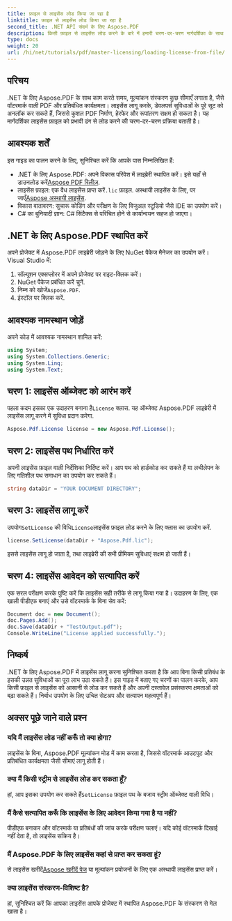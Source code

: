 ```yaml
---
title: फ़ाइल से लाइसेंस लोड किया जा रहा है
linktitle: फ़ाइल से लाइसेंस लोड किया जा रहा है
second_title: .NET API संदर्भ के लिए Aspose.PDF
description: किसी फ़ाइल से लाइसेंस लोड करने के बारे में हमारी चरण-दर-चरण मार्गदर्शिका के साथ .NET के लिए Aspose.PDF की पूरी क्षमता को अनलॉक करने का तरीका जानें।
type: docs
weight: 20
url: /hi/net/tutorials/pdf/master-licensing/loading-license-from-file/
---
```

## परिचय  

.NET के लिए Aspose.PDF के साथ काम करते समय, मूल्यांकन संस्करण कुछ सीमाएँ लगाता है, जैसे वॉटरमार्क वाली PDF और प्रतिबंधित कार्यक्षमता। लाइसेंस लागू करके, डेवलपर्स सुविधाओं के पूरे सूट को अनलॉक कर सकते हैं, जिससे कुशल PDF निर्माण, हेरफेर और रूपांतरण सक्षम हो सकता है। यह मार्गदर्शिका लाइसेंस फ़ाइल को प्रभावी ढंग से लोड करने की चरण-दर-चरण प्रक्रिया बताती है।  

## आवश्यक शर्तें  

इस गाइड का पालन करने के लिए, सुनिश्चित करें कि आपके पास निम्नलिखित हैं:  

- .NET के लिए Aspose.PDF: अपने विकास परिवेश में लाइब्रेरी स्थापित करें। इसे यहाँ से डाउनलोड करें[Aspose PDF रिलीज़](https://releases.aspose.com/pdf/net/).  
-  लाइसेंस फ़ाइल: एक वैध लाइसेंस प्राप्त करें`.lic` फ़ाइल. अस्थायी लाइसेंस के लिए, पर जाएँ[Aspose अस्थायी लाइसेंस](https://purchase.aspose.com/temporary-license/).  
- विकास वातावरण: सुचारू कोडिंग और परीक्षण के लिए विजुअल स्टूडियो जैसे IDE का उपयोग करें।  
- C# का बुनियादी ज्ञान: C# सिंटैक्स से परिचित होने से कार्यान्वयन सहज हो जाएगा।  

## .NET के लिए Aspose.PDF स्थापित करें  
अपने प्रोजेक्ट में Aspose.PDF लाइब्रेरी जोड़ने के लिए NuGet पैकेज मैनेजर का उपयोग करें। Visual Studio में:  
1. सॉल्यूशन एक्सप्लोरर में अपने प्रोजेक्ट पर राइट-क्लिक करें।  
2. NuGet पैकेज प्रबंधित करें चुनें.  
3.  निम्न को खोजें`Aspose.PDF`.  
4. इंस्टॉल पर क्लिक करें.  

## आवश्यक नामस्थान जोड़ें  
अपने कोड में आवश्यक नामस्थान शामिल करें:  

```csharp
using System;
using System.Collections.Generic;
using System.Linq;
using System.Text;
```  

## चरण 1: लाइसेंस ऑब्जेक्ट को आरंभ करें  

 पहला कदम इसका एक उदाहरण बनाना है`License` क्लास. यह ऑब्जेक्ट Aspose.PDF लाइब्रेरी में लाइसेंस लागू करने में सुविधा प्रदान करेगा.  

```csharp
Aspose.Pdf.License license = new Aspose.Pdf.License();
```  

## चरण 2: लाइसेंस पथ निर्धारित करें  

अपनी लाइसेंस फ़ाइल वाली निर्देशिका निर्दिष्ट करें। आप पथ को हार्डकोड कर सकते हैं या लचीलेपन के लिए गतिशील पथ समाधान का उपयोग कर सकते हैं।  

```csharp
string dataDir = "YOUR DOCUMENT DIRECTORY";
```  

## चरण 3: लाइसेंस लागू करें  

 उपयोग`SetLicense` की विधि`License`लाइसेंस फ़ाइल लोड करने के लिए क्लास का उपयोग करें.  

```csharp
license.SetLicense(dataDir + "Aspose.Pdf.lic");
```  

इससे लाइसेंस लागू हो जाता है, तथा लाइब्रेरी की सभी प्रीमियम सुविधाएं सक्षम हो जाती हैं।  

## चरण 4: लाइसेंस आवेदन को सत्यापित करें  

एक सरल परीक्षण करके पुष्टि करें कि लाइसेंस सही तरीके से लागू किया गया है। उदाहरण के लिए, एक खाली पीडीएफ बनाएं और उसे वॉटरमार्क के बिना सेव करें:  

```csharp
Document doc = new Document();
doc.Pages.Add();
doc.Save(dataDir + "TestOutput.pdf");
Console.WriteLine("License applied successfully.");
```  

## निष्कर्ष  

.NET के लिए Aspose.PDF में लाइसेंस लागू करना सुनिश्चित करता है कि आप बिना किसी प्रतिबंध के इसकी उन्नत सुविधाओं का पूरा लाभ उठा सकते हैं। इस गाइड में बताए गए चरणों का पालन करके, आप किसी फ़ाइल से लाइसेंस को आसानी से लोड कर सकते हैं और अपनी दस्तावेज़ प्रसंस्करण क्षमताओं को बढ़ा सकते हैं। निर्बाध उपयोग के लिए उचित सेटअप और सत्यापन महत्वपूर्ण हैं।  

## अक्सर पूछे जाने वाले प्रश्न  

### यदि मैं लाइसेंस लोड नहीं करूँ तो क्या होगा?  
लाइसेंस के बिना, Aspose.PDF मूल्यांकन मोड में काम करता है, जिससे वॉटरमार्क आउटपुट और प्रतिबंधित कार्यक्षमता जैसी सीमाएं लागू होती हैं।  

### क्या मैं किसी स्ट्रीम से लाइसेंस लोड कर सकता हूँ?  
 हां, आप इसका उपयोग कर सकते हैं`SetLicense` फ़ाइल पथ के बजाय स्ट्रीम ऑब्जेक्ट वाली विधि।  

### मैं कैसे सत्यापित करूँ कि लाइसेंस के लिए आवेदन किया गया है या नहीं?  
पीडीएफ बनाकर और वॉटरमार्क या प्रतिबंधों की जांच करके परीक्षण चलाएं। यदि कोई वॉटरमार्क दिखाई नहीं देता है, तो लाइसेंस सक्रिय है।  

### मैं Aspose.PDF के लिए लाइसेंस कहां से प्राप्त कर सकता हूं?  
 से लाइसेंस खरीदें[Aspose खरीदें पेज](https://purchase.aspose.com/buy) या मूल्यांकन प्रयोजनों के लिए एक अस्थायी लाइसेंस प्राप्त करें।  

### क्या लाइसेंस संस्करण-विशिष्ट है?  
हां, सुनिश्चित करें कि आपका लाइसेंस आपके प्रोजेक्ट में स्थापित Aspose.PDF के संस्करण से मेल खाता है।  